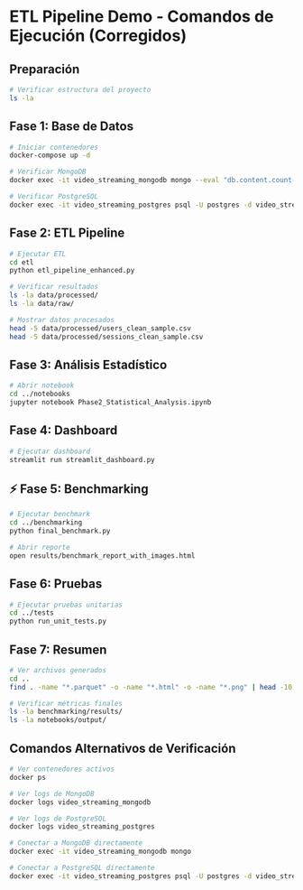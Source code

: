 # ETL Pipeline Demo - Comandos de Ejecución (Corregidos)

## **Preparación**
```bash
# Verificar estructura del proyecto
ls -la

```

## **Fase 1: Base de Datos**
```bash
# Iniciar contenedores
docker-compose up -d

# Verificar MongoDB
docker exec -it video_streaming_mongodb mongo --eval "db.content.count()"

# Verificar PostgreSQL
docker exec -it video_streaming_postgres psql -U postgres -d video_streaming_platform -c "SELECT COUNT(*) FROM users;"
```

## **Fase 2: ETL Pipeline**
```bash
# Ejecutar ETL
cd etl
python etl_pipeline_enhanced.py

# Verificar resultados
ls -la data/processed/
ls -la data/raw/

# Mostrar datos procesados
head -5 data/processed/users_clean_sample.csv
head -5 data/processed/sessions_clean_sample.csv
```

## **Fase 3: Análisis Estadístico**
```bash
# Abrir notebook
cd ../notebooks
jupyter notebook Phase2_Statistical_Analysis.ipynb
```

## **Fase 4: Dashboard**
```bash
# Ejecutar dashboard
streamlit run streamlit_dashboard.py
```

## ⚡ **Fase 5: Benchmarking**
```bash
# Ejecutar benchmark
cd ../benchmarking
python final_benchmark.py

# Abrir reporte
open results/benchmark_report_with_images.html
```

##  **Fase 6: Pruebas**
```bash
# Ejecutar pruebas unitarias
cd ../tests
python run_unit_tests.py
```

## **Fase 7: Resumen**
```bash
# Ver archivos generados
cd ..
find . -name "*.parquet" -o -name "*.html" -o -name "*.png" | head -10

# Verificar métricas finales
ls -la benchmarking/results/
ls -la notebooks/output/
```

## **Comandos Alternativos de Verificación**
```bash
# Ver contenedores activos
docker ps

# Ver logs de MongoDB
docker logs video_streaming_mongodb

# Ver logs de PostgreSQL
docker logs video_streaming_postgres

# Conectar a MongoDB directamente
docker exec -it video_streaming_mongodb mongo

# Conectar a PostgreSQL directamente
docker exec -it video_streaming_postgres psql -U postgres -d video_streaming_platform
```
